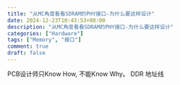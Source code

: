```yaml
---
title: "从MC角度看看SDRAM的PHY接口-为什么要这样设计"
date: 2024-12-23T10:43:53+08:00
description: "从MC角度看看SDRAM的PHY接口-为什么要这样设计"
categories: ["Hardware"]
tags: ["Memory", "接口"]
comment: true
draft: false
---
```

PCB设计师只Know How, 不能Know Why。
DDR
地址线
